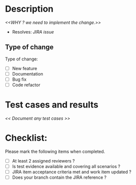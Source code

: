 # Description

_<<WHY ? we need to implement the change.>>_

- Resolves: _JIRA issue_

## Type of change

Type of change:

- [ ] New feature
- [ ] Documentation
- [ ] Bug fix
- [ ] Code refactor

# Test cases and results

_<< Document any test cases >>_

# Checklist:

Please mark the following items when completed.

- [ ] At least 2 assigned reviewers ?
- [ ] Is test evidence available and covering all scenarios ?
- [ ] JIRA item acceptance criteria met and work item updated ?
- [ ] Does your branch contain the JIRA reference ?
